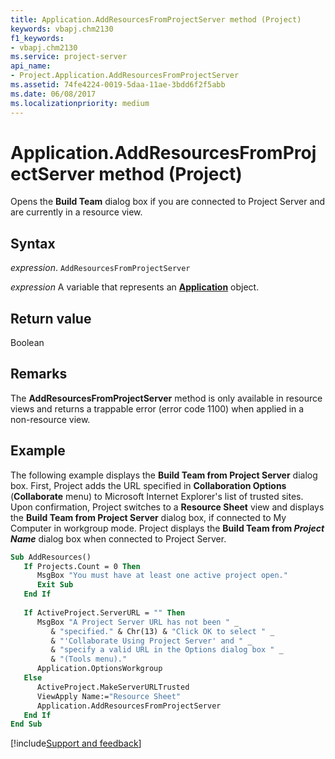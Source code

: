 ```yaml
---
title: Application.AddResourcesFromProjectServer method (Project)
keywords: vbapj.chm2130
f1_keywords:
- vbapj.chm2130
ms.service: project-server
api_name:
- Project.Application.AddResourcesFromProjectServer
ms.assetid: 74fe4224-0019-5daa-11ae-3bdd6f2f5abb
ms.date: 06/08/2017
ms.localizationpriority: medium
---
```



# Application.AddResourcesFromProjectServer method (Project)

Opens the **Build Team** dialog box if you are connected to Project Server and are currently in a resource view.

## Syntax

_expression_. `AddResourcesFromProjectServer`

_expression_ A variable that represents an **[Application](Project.Application.md)** object.

## Return value

 Boolean

## Remarks

The **AddResourcesFromProjectServer** method is only available in resource views and returns a trappable error (error code 1100) when applied in a non-resource view.

## Example

The following example displays the **Build Team from Project Server** dialog box. First, Project adds the URL specified in **Collaboration Options** (**Collaborate** menu) to Microsoft Internet Explorer's list of trusted sites. Upon confirmation, Project switches to a **Resource Sheet** view and displays the **Build Team from Project Server** dialog box, if connected to My Computer in workgroup mode. Project displays the **Build Team from _Project Name_** dialog box when connected to Project Server.

```vb
Sub AddResources() 
   If Projects.Count = 0 Then 
      MsgBox "You must have at least one active project open." 
      Exit Sub 
   End If 
 
   If ActiveProject.ServerURL = "" Then 
      MsgBox "A Project Server URL has not been " _ 
         & "specified." & Chr(13) & "Click OK to select " _ 
         & "'Collaborate Using Project Server' and " _ 
         & "specify a valid URL in the Options dialog box " _ 
         & "(Tools menu)." 
      Application.OptionsWorkgroup 
   Else 
      ActiveProject.MakeServerURLTrusted 
      ViewApply Name:="Resource Sheet" 
      Application.AddResourcesFromProjectServer 
   End If 
End Sub
```

[!include[Support and feedback](~/includes/feedback-boilerplate.md)]
